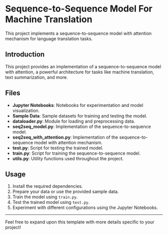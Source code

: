 # Sequence-to-Sequence Model For Machine Translation

This project implements a sequence-to-sequence model with attention mechanism for language translation tasks.


## Introduction

This project provides an implementation of a sequence-to-sequence model with attention, a powerful architecture for tasks like machine translation, text summarization, and more.

## Files

- **Jupyter Notebooks**: Notebooks for experimentation and model visualization.
- **Sample Data**: Sample datasets for training and testing the model.
- **dataloader.py**: Module for loading and preprocessing data.
- **seq2seq_model.py**: Implementation of the sequence-to-sequence model.
- **seq2seq_with_attention.py**: Implementation of the sequence-to-sequence model with attention mechanism.
- **test.py**: Script for testing the trained model.
- **train.py**: Script for training the sequence-to-sequence model.
- **utils.py**: Utility functions used throughout the project.

## Usage

1. Install the required dependencies.
2. Prepare your data or use the provided sample data.
3. Train the model using `train.py`.
4. Test the trained model using `test.py`.
5. Experiment with different configurations using the Jupyter Notebooks.

---

Feel free to expand upon this template with more details specific to your project!
